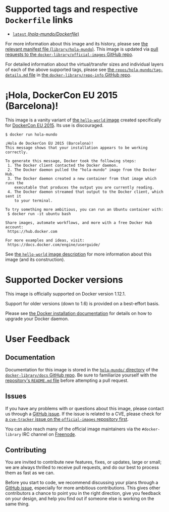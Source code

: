 # Supported tags and respective `Dockerfile` links

-	[`latest` (*hola-mundo/Dockerfile*)](https://github.com/docker-library/hello-world/blob/85fd7ab65e079b08019032479a3f306964a28f4d/hola-mundo/Dockerfile)

For more information about this image and its history, please see [the relevant manifest file (`library/hola-mundo`)](https://github.com/docker-library/official-images/blob/master/library/hola-mundo). This image is updated via [pull requests to the `docker-library/official-images` GitHub repo](https://github.com/docker-library/official-images/pulls?q=label%3Alibrary%2Fhola-mundo).

For detailed information about the virtual/transfer sizes and individual layers of each of the above supported tags, please see [the `repos/hola-mundo/tag-details.md` file](https://github.com/docker-library/repo-info/blob/master/repos/hola-mundo/tag-details.md) in [the `docker-library/repo-info` GitHub repo](https://github.com/docker-library/repo-info).

# ¡Hola, DockerCon EU 2015 (Barcelona)!

This image is a vanity variant of [the `hello-world` image](https://hub.docker.com/_/hello-world/) created specifically for [DockerCon EU 2015](http://europe-2015.dockercon.com/). Its use is discouraged.

```console
$ docker run hola-mundo

¡Hola de DockerCon EU 2015 (Barcelona)!
This message shows that your installation appears to be working correctly.

To generate this message, Docker took the following steps:
 1. The Docker client contacted the Docker daemon.
 2. The Docker daemon pulled the "hola-mundo" image from the Docker Hub.
 3. The Docker daemon created a new container from that image which runs the
    executable that produces the output you are currently reading.
 4. The Docker daemon streamed that output to the Docker client, which sent it
    to your terminal.

To try something more ambitious, you can run an Ubuntu container with:
 $ docker run -it ubuntu bash

Share images, automate workflows, and more with a free Docker Hub account:
 https://hub.docker.com

For more examples and ideas, visit:
 https://docs.docker.com/engine/userguide/

```

See [the `hello-world` image description](https://hub.docker.com/_/hello-world/) for more information about this image (and its construction).

# Supported Docker versions

This image is officially supported on Docker version 1.12.1.

Support for older versions (down to 1.6) is provided on a best-effort basis.

Please see [the Docker installation documentation](https://docs.docker.com/installation/) for details on how to upgrade your Docker daemon.

# User Feedback

## Documentation

Documentation for this image is stored in the [`hola-mundo/` directory](https://github.com/docker-library/docs/tree/master/hola-mundo) of the [`docker-library/docs` GitHub repo](https://github.com/docker-library/docs). Be sure to familiarize yourself with the [repository's `README.md` file](https://github.com/docker-library/docs/blob/master/README.md) before attempting a pull request.

## Issues

If you have any problems with or questions about this image, please contact us through a [GitHub issue](https://github.com/docker-library/hello-world/issues). If the issue is related to a CVE, please check for [a `cve-tracker` issue on the `official-images` repository first](https://github.com/docker-library/official-images/issues?q=label%3Acve-tracker).

You can also reach many of the official image maintainers via the `#docker-library` IRC channel on [Freenode](https://freenode.net).

## Contributing

You are invited to contribute new features, fixes, or updates, large or small; we are always thrilled to receive pull requests, and do our best to process them as fast as we can.

Before you start to code, we recommend discussing your plans through a [GitHub issue](https://github.com/docker-library/hello-world/issues), especially for more ambitious contributions. This gives other contributors a chance to point you in the right direction, give you feedback on your design, and help you find out if someone else is working on the same thing.
